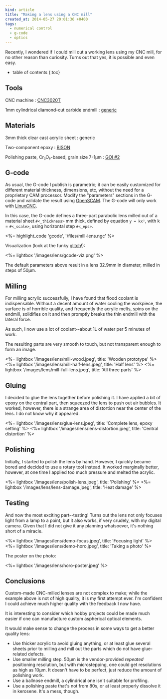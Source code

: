 ```yaml
---
kind: article
title: "Making a lens using a CNC mill"
created_at: 2014-05-27 20:01:36 +0400
tags:
  - numerical control
  - g-code
  - optics
---
```


Recently, I wondered if I could mill out a working lens using my CNC mill, for no other reason than curiosity. Turns out that yes, it is possible and even easy.

<!-- more -->

* table of contents
{:toc}

Tools
-----

CNC machine
: [CNC3020T][]

1mm cylindrical diamond-cut carbide endmill
: [generic][endmill]

[CNC3020T]: http://www.freezepage.com/1395478161OWYSYNBZGX
[endmill]:  http://www.amazon.com/gp/product/B008JPCG28

Materials
---------

3mm thick clear cast acrylic sheet
: generic

Two-component epoxy
: [BISON][]

Polishing paste, Cr₂O₆-based, grain size 7-1µm
: [GOI #2][goi]

[bison]: http://www.bison.net/en/products/647-2-components-adhesives/product/2266-epoxy-5-minutes/
[goi]: http://www.chipdip.ru/product0/257972960/

G-code
------

As usual, the G-code I publish is parametric; it can be easily customized for different material thickness, dimensions, etc, without the need for a proprietary CAM processor. Modify the "parameters" sections in the G-code and validate the result using [OpenSCAM][]. The G-code will only work with [LinuxCNC][].

[linuxcnc]: http://linuxcnc.org/

In this case, the G-code defines a three-part parabolic lens milled out of a material sheet `#<_thickness>` mm thick, defined by equation `y = kx²`, with k = `#<_scale>`, using horizontal step `#<_eps>`.

[openscam]: http://openscam.com/

<%= highlight_code 'gcode', '/files/mill-lens.ngc' %>

Visualization (look at the funky [glitch][]!):

<%= lightbox '/images/lens/gcode-viz.png' %>

[glitch]: /images/lens/openscam-glitch.gif

The default parameters above result in a lens 32.9mm in diameter, milled in steps of 50µm.

Milling
-------

For milling acrylic successfully, I have found that flood coolant is indispensable. Without a decent amount of water cooling the workpiece, the surface is of horrible quality, and frequently the acrylic melts, spins on the endmill, solidifies on it and then promptly breaks the thin endmill with the lateral force.

As such, I now use a lot of coolant--about 1L of water per 5 minutes of work.

The resulting parts are very smooth to touch, but not transparent enough to form an image.

<%= lightbox '/images/lens/mill-wood.jpeg', title: 'Wooden prototype' %>
<%= lightbox '/images/lens/mill-half-lens.jpeg', title: 'Half lens' %>
<%= lightbox '/images/lens/mill-full-lens.jpeg', title: 'All three parts' %>

Gluing
------

I decided to glue the lens together before polishing it. I have applied a bit of epoxy on the central part, then squeezed the lens to push out air bubbles. It worked, however, there is a strange area of distortion near the center of the lens. I do not know why it appeared.

<%= lightbox '/images/lens/glue-lens.jpeg', title: 'Complete lens, epoxy setting' %>
<%= lightbox '/images/lens/lens-distortion.jpeg', title: 'Central distortion' %>

Polishing
---------

Initially, I started to polish the lens by hand. However, I quickly became bored and decided to use a rotary tool instead. It worked marginally better, however, at one time I applied too much pressure and melted the acrylic.

<%= lightbox '/images/lens/polish-lens.jpeg', title: 'Polishing' %>
<%= lightbox '/images/lens/lens-damage.jpeg', title: 'Heat damage' %>

Testing
-------

And now the most exciting part--testing! Turns out the lens not only focuses light from a lamp to a point, but it also works, if very crudely, with my digital camera. Given that I did not give it any planning whatsoever, it's nothing short of a miracle.

<%= lightbox '/images/lens/demo-focus.jpeg', title: 'Focusing light' %>
<%= lightbox '/images/lens/demo-horo.jpeg', title: 'Taking a photo' %>

The poster on the photo:

<%= lightbox '/images/lens/horo-poster.jpeg' %>

Conclusions
-----------

Custom-made CNC-milled lenses are not complex to make; while the example above is not of high quality, it is my first attempt ever. I'm confident I could achieve much higher quality with the feedback I now have.

It is interesting to consider which hobby projects could be made much easier if one can manufacture custom aspherical optical elements.

It would make sense to change the process in some ways to get a better quality lens:

  * Use thicker acrylic to avoid gluing anything, or at least glue several sheets prior to milling and mill out the parts which do not have glue-related defects.
  * Use smaller milling step. 50µm is the vendor-provided *repeated* positioning resolution, but with microstepping, one could get resolutions as high as 10µm. It doesn't have to be perfect, just reduce the amount of polishing work.
  * Use a ballnose endmill, a cylindrical one isn't suitable for profiling.
  * Use a polishing paste that's not from 80s, or at least properly dissolve it in kerosene. It's a mess, though.
